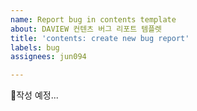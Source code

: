 ```yaml
---
name: Report bug in contents template
about: DAVIEW 컨텐츠 버그 리포트 템플렛
title: 'contents: create new bug report'
labels: bug
assignees: jun094

---
```


작성 예정...
